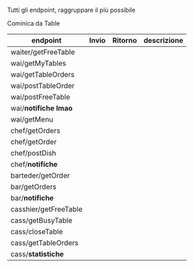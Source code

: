 Tutti gli endpoint, raggruppare il più possibile



Cominica da Table



| endpoint               | Invio | Ritorno | descrizione |
| ---------------------- | ----- | ------- | ----------- |
| waiter/getFreeTable    |       |         |             |
| wai/getMyTables        |       |         |             |
| wai/getTableOrders     |       |         |             |
| wai/postTableOrder     |       |         |             |
| wai/postFreeTable      |       |         |             |
| wai/**notifiche lmao** |       |         |             |
| wai/getMenu            |       |         |             |
| chef/getOrders         |       |         |             |
| chef/getOrder          |       |         |             |
| chef/postDish          |       |         |             |
| chef/**notifiche**     |       |         |             |
| barteder/getOrder      |       |         |             |
| bar/getOrders          |       |         |             |
| bar/**notifiche**      |       |         |             |
| casshier/getFreeTable  |       |         |             |
| cass/getBusyTable      |       |         |             |
| cass/closeTable        |       |         |             |
| cass/getTableOrders    |       |         |             |
| cass/**statistiche**   |       |         |             |


